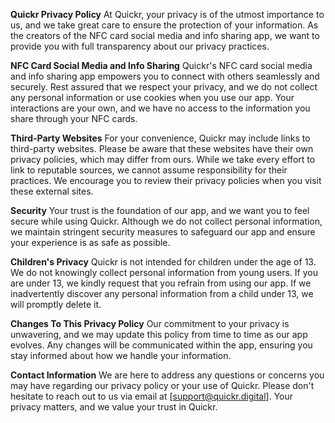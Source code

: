 **Quickr Privacy Policy**
At Quickr, your privacy is of the utmost importance to us, and we take great care to ensure the protection of your information. As the creators of the NFC card social media and info sharing app, we want to provide you with full transparency about our privacy practices.

**NFC Card Social Media and Info Sharing**
Quickr's NFC card social media and info sharing app empowers you to connect with others seamlessly and securely. Rest assured that we respect your privacy, and we do not collect any personal information or use cookies when you use our app. Your interactions are your own, and we have no access to the information you share through your NFC cards.

**Third-Party Websites**
For your convenience, Quickr may include links to third-party websites. Please be aware that these websites have their own privacy policies, which may differ from ours. While we take every effort to link to reputable sources, we cannot assume responsibility for their practices. We encourage you to review their privacy policies when you visit these external sites.

**Security**
Your trust is the foundation of our app, and we want you to feel secure while using Quickr. Although we do not collect personal information, we maintain stringent security measures to safeguard our app and ensure your experience is as safe as possible.

**Children's Privacy**
Quickr is not intended for children under the age of 13. We do not knowingly collect personal information from young users. If you are under 13, we kindly request that you refrain from using our app. If we inadvertently discover any personal information from a child under 13, we will promptly delete it.

**Changes To This Privacy Policy**
Our commitment to your privacy is unwavering, and we may update this policy from time to time as our app evolves. Any changes will be communicated within the app, ensuring you stay informed about how we handle your information.

**Contact Information**
We are here to address any questions or concerns you may have regarding our privacy policy or your use of Quickr. Please don't hesitate to reach out to us via email at [support@quickr.digital]. Your privacy matters, and we value your trust in Quickr.
